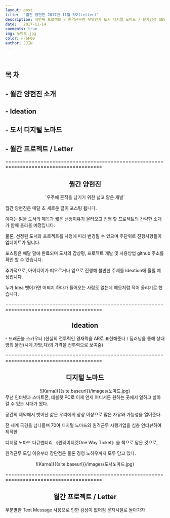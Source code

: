 ```yaml
---
layout: post
title:  "월간 양현진 2017년 11월 5호(Letter)"
description: 네번째 프로젝트 / 원격근무란 무엇인가 도서 디지털 노마드 / 문자감성 SNS Letter
date:   2017-11-14
comments: true
img: 노마드.jpg
color: FF6F00
author: JJIN
---
```

<br>
<h2>목 차 </h2>
<h2>- 월간 양현진 소개</h2>
<h2>- Ideation</h2>
<h2>- 도서 디지털 노마드</h2>
<h2>- 월간 프로젝트 / Letter</h2>

=======================================================================================
<br>
<div style="text-align:center" markdown="1">
<h2>월간 양현진</h2>
`우주에 흔적을 남기기 위한 넓고 얕은 개발`
</div>

월간 양현진은 매달 초 새로운 글이 포스팅 됩니다.

이때는 읽을 도서의 제목과 짧은 선정이유가 올라오고 진행 할 프로젝트의 간략한 소개가 함께 올라올 예정입니다.

물론, 선정된 도서와 프로젝트를 사정에 따라 변경될 수 있으며 주단위로 진행사항들이 업데이트가 됩니다.

포스팅은 매달 말에 완료되며 도서의 감상평, 프로젝트 개발 및 사용방법 github 주소를 확인 할 수 있습니다.

추가적으로, 아이디어가 떠오르거나 앞으로 진행해 볼만한 주제를 Ideation에 올릴 예정입니다.

누가 Idea 뺏어가면 어쩌지 하다가 들어오는 사람도 없는데 메모처럼 적어 올리기로 했습니다.

=======================================================================================
<br>
<div style="text-align:center" markdown="1">
<h2>Ideation</h2>
</div>
 - 드래곤볼 스카우터 (현실의 전투력인 경재력을 AR로 표현해준다 / 딥러닝을 통해 상대방의 물건(시계,가방,차)의 가격을 전투력으로 보여줌)

=======================================================================================
<br>
<div style="text-align:center" markdown="1">
<h2>디지털 노마드</h2>
</div>
<div style="text-align:center" markdown="1">
![Karna]({{site.baseurl}}/images/노마드.jpg)
</div>
무선 인터넷과 스마트폰, 태블릿 PC로 이제 언제 어디서든 원하는 곳에서 일하고 살아갈 수 있는 시대가 왔다.

공간의 제약에서 벗어난 삶은 우리에게 상상 이상으로 많은 자유와 가능성을 열어준다.

전 세계 국경을 넘나들며 70여 디지털 노마드와 원격근무 시행기업을 심층 인터뷰하여 제작한 

디지털 노마드 다큐멘터리 《원웨이티켓One Way Ticket》을 책으로 담은 것으로,

원격근무 도입 이유부터 장단점은 물론 경영 노하우까지 모두 담고 있다.


<div style="text-align:center" markdown="1">
![Karna]({{site.baseurl}}/images/도서노마드.jpg)
</div>

=======================================================================================
<br>
<div style="text-align:center" markdown="1">
<h2>월간 프로젝트 / Letter</h2>
</div>

무분별한 Text Message 사용으로 인한 감성이 없어짐 문자시절로 돌아가자
